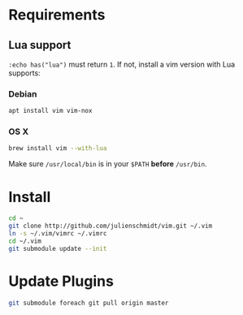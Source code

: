 # Requirements

## Lua support

`:echo has("lua")` must return `1`. If not, install a vim version with Lua supports:

### Debian

```sh
apt install vim vim-nox
```

### OS X

```sh
brew install vim --with-lua
```

Make sure `/usr/local/bin` is in your `$PATH` **before** `/usr/bin`.

# Install
```sh
cd ~
git clone http://github.com/julienschmidt/vim.git ~/.vim
ln -s ~/.vim/vimrc ~/.vimrc
cd ~/.vim
git submodule update --init
```

# Update Plugins
```sh
git submodule foreach git pull origin master
```

